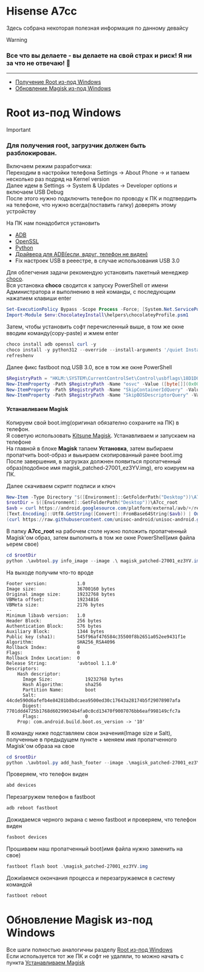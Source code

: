 # Hisense A7cc
Здесь собрана некоторая полезная информация по данному девайсу

> [!WARNING]
> ### Все что вы делаете - вы делаете на свой страх и риск! Я ни за что не отвечаю! :no_mobile_phones:
---
- [Получение Root из-под Windows](README.md#root-из-под-windows)
- [Обновление Magisk из-под Windows](README.md#обновление-magisk-из-под-windows)

# Root из-под Windows
> [!IMPORTANT]
> ### Для получения root, загрузчик должен быть разблокирован.

Включаем режим разработчика:\
Переходим в настройки телефона Settings -> About Phone -> и тапаем несколько раз подряд на Kernel version\
Далее идем в Settings -> System & Updates -> Developer options и включаем USB Debug\
После этого нужно подключить телефон по проводу к ПК и подтвердить на телефоне, что нужно всегда(поставить галку) доверять этому устройству

На ПК нам понадобится установить
- [ADB](https://developer.android.com/tools/adb?hl=ru)
- [OpenSSL](https://slproweb.com/products/Win32OpenSSL.html)
- [Python](https://www.python.org/downloads/)
- [Драйвера для ADB(если, вдруг, телефон не виден)](https://developer.android.com/studio/run/win-usb)
- Fix настроек USB в рееестре, в случае использования USB 3.0 

Для облегчения задачи рекомендую установить пакетный менеджер [choco](https://chocolatey.org/install).\
Вся установка **choco** сводится к запуску PowerShell от имени Администратора и выполнению в ней команды, с последующим нажатием клавиши enter
```PowerShell
Set-ExecutionPolicy Bypass -Scope Process -Force; [System.Net.ServicePointManager]::SecurityProtocol = [System.Net.ServicePointManager]::SecurityProtocol -bor 3072; iex ((New-Object System.Net.WebClient).DownloadString('https://community.chocolatey.org/install.ps1'))
Import-Module $env:ChocolateyInstall\helpers\chocolateyProfile.psm1
``` 
Затем, чтобы установить софт перечисленный выше, в том же окне вводим команду(copy-paste) и жмем enter
```PowerShell
choco install adb openssl curl -y 
choco install -y python312 --override --install-arguments '/quiet InstallAllUsers=1 PrependPath=1 TargetDir=""C:\Program Files\Python3""'
refreshenv
``` 
Далее фикс fastboot под USB 3.0, все в том же окне PowerShell
```PowerShell
$RegistryPath = "HKLM:\SYSTEM\CurrentControlSet\Control\usbflags\18D1D00D0100"
New-ItemProperty -Path $RegistryPath -Name "osvc" -Value ([byte[]](0x00,0x00)) -PropertyType Binary -Force
New-ItemProperty -Path $RegistryPath -Name "SkipContainerIdQuery" -Value ([byte[]](0x01,0x00,0x00,0x00)) -PropertyType Binary -Force
New-ItemProperty -Path $RegistryPath -Name "SkipBOSDescriptorQuery" -Value ([byte[]](0x01,0x00,0x00,0x00)) -PropertyType Binary -Force
``` 
#### Устанавливаем Magisk
Копируем свой boot.img(оригинал обязателно сохраните на ПК) в телефон.\
Я советую использовать [Kitsune Magisk](https://github.com/HuskyDG/magisk-files/releases). Устанавливаем и запускаем на телефоне\
На главной в блоке **Magisk** тапаем **Установка**, затем выбираем пропатчить boot-образ и выьираем скопированный ранее boot.img\
После завершения, в загрузках должнен появиться пропатченный образ(подобное имя magisk_patched-27001_ez3YV.img), его коируем на ПК.

Далее скачиваем скрипт подписи и ключ
```PowerShell
New-Item -Type Directory "$([Environment]::GetFolderPath("Desktop"))\A7cc_root"
$rootDir = $([Environment]::GetFolderPath("Desktop"))\A7cc_root
$avb = curl https://android.googlesource.com/platform/external/avb/+/refs/heads/main/avbtool.py?format=text
[Text.Encoding]::Utf8.GetString([Convert]::FromBase64String($avb)) | Out-File "$rootDir\avbtool.py" -Encoding ascii
(curl https://raw.githubusercontent.com/unisoc-android/unisoc-android.github.io/refs/heads/master/subut/assets/rsa4096_vbmeta.pem).content | Out-File $rootDir\rsa4096_vbmeta.pem -Encoding ascii
``` 

В папку **A7cc_root** на рабочем столе нужно положить пропатченный Magisk'ом образ, затем выполнить в том же окне PowerShell(имя файла ьерем свое) 
```PowerShell
cd $rootDir
python .\avbtool.py info_image --image .\ magisk_patched-27001_ez3YV.img
``` 

На выходе получим что-то вроде
```
Footer version:           1.0
Image size:               36700160 bytes
Original image size:      19232768 bytes
VBMeta offset:            19234816
VBMeta size:              2176 bytes
--
Minimum libavb version:   1.0
Header Block:             256 bytes
Authentication Block:     576 bytes
Auxiliary Block:          1344 bytes
Public key (sha1):        545f96af476584c35500f8b2651a052ee9431f1e
Algorithm:                SHA256_RSA4096
Rollback Index:           0
Flags:                    0
Rollback Index Location:  0
Release String:           'avbtool 1.1.0'
Descriptors:
    Hash descriptor:
      Image Size:            19232768 bytes
      Hash Algorithm:        sha256
      Partition Name:        boot
      Salt:                  44cde590d6afefb4e84281b8bdcaea9500ed30c17643a28174b5f29078907afa
      Digest:                7701ddd4725b1768d60299034b4fa0c0cd13470f9007076bb6eaf998149cfc7a
      Flags:                 0
    Prop: com.android.build.boot.os_version -> '10'
```

В команду ниже подставляем свои значения(Image size и Salt), полученные в предыдущем пункте + меняем имя пропатченного Magisk'ом образа на свое
```PowerShell
cd $rootDir
python .\avbtool.py add_hash_footer --image .\magisk_patched-27001_ez3YV.img --partition_name boot --partition_size 36700160 --key rsa4096_vbmeta.pem --algorithm SHA256_RSA4096 --salt 44cde590d6afefb4e84281b8bdcaea9500ed30c17643a28174b5f29078907afa
``` 

Проверяем, что телефон виден
```PowerShell
abd devices
```

Перезагружем телефон в fastboot
```PowerShell
adb reboot fastboot
```

Дожидаемся черного экрана с меню fastboot и проверяем, что телефон виден
```PowerShell
fasboot devices
```

Прошиваем наш пропатченный boot(имя файла нужно заменить на свое)
```PowerShell
fastboot flash boot .\magisk_patched-27001_ez3YV.img
```

Дожиlаемся окончания процесса и перезагружаемся в систему командой
```PowerShell
fastboot reboot
```

# Обновление Magisk из-под Windows
Все шаги полностью аналогичны разделу [Root из-под Windows](README.md#root-из-под-windows)\
Если используется тот же ПК и софт не удаляли, то можно начать с пункта [Устанавливаем Magisk](README.md#устанавливаем-magisk)
